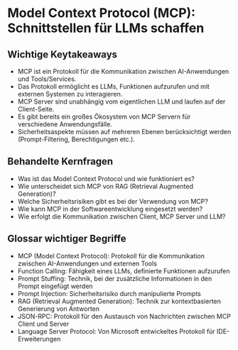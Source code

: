 # Model Context Protocol (MCP): Schnittstellen für LLMs schaffen

## Wichtige Keytakeaways

- MCP ist ein Protokoll für die Kommunikation zwischen AI-Anwendungen und Tools/Services.
- Das Protokoll ermöglicht es LLMs, Funktionen aufzurufen und mit externen Systemen zu interagieren.
- MCP Server sind unabhängig vom eigentlichen LLM und laufen auf der Client-Seite.
- Es gibt bereits ein großes Ökosystem von MCP Servern für verschiedene Anwendungsfälle.
- Sicherheitsaspekte müssen auf mehreren Ebenen berücksichtigt werden (Prompt-Filtering, Berechtigungen etc.).

## Behandelte Kernfragen

- Was ist das Model Context Protocol und wie funktioniert es?
- Wie unterscheidet sich MCP von RAG (Retrieval Augmented Generation)?
- Welche Sicherheitsrisiken gibt es bei der Verwendung von MCP?
- Wie kann MCP in der Softwareentwicklung eingesetzt werden?
- Wie erfolgt die Kommunikation zwischen Client, MCP Server und LLM?

## Glossar wichtiger Begriffe

- MCP (Model Context Protocol): Protokoll für die Kommunikation zwischen AI-Anwendungen und externen Tools
- Function Calling: Fähigkeit eines LLMs, definierte Funktionen aufzurufen
- Prompt Stuffing: Technik, bei der zusätzliche Informationen in den Prompt eingefügt werden
- Prompt Injection: Sicherheitsrisiko durch manipulierte Prompts
- RAG (Retrieval Augmented Generation): Technik zur kontextbasierten Generierung von Antworten
- JSON-RPC: Protokoll für den Austausch von Nachrichten zwischen MCP Client und Server
- Language Server Protocol: Von Microsoft entwickeltes Protokoll für IDE-Erweiterungen
